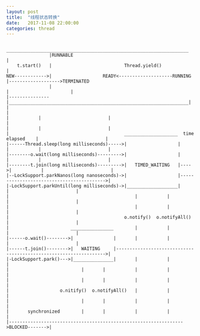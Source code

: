 ```yaml
---
layout: post
title:  "线程状态转换"
date:   2017-11-08 22:00:00
categories: thread
---
```


                    ____________________________________________________________________
                    |RUNNABLE                                                           |
        t.start()   |                           Thread.yield()                          |
	NEW------------>|                   READY<--------------------RUNNING               |------------------->TERMINATED
                    |                                                                   |                       |
	|---------------|___________________________________________________________________|                       |
	|                                                                     |           |                         |
	|                                                                     |           |                         |
	|                                           ____________________  time elapsed    |                         |
	|------Thread.sleep(long milliseconds)----->|                   |     |           |                         |
	|--------o.wait(long milliseconds)--------->|                   |     |           |                         |
    |--------t.join(long milliseconds)--------->|   TIMED_WAITING   |---->|           |                         |
    |--LockSupport.parkNanos(long nanoseconds)->|                   |------------------------------------------>|
    |-LockSupport.parkUntil(long milliseconds)->|___________________|                 |                         |
    |                                               |           |                     |                         |
    |                                               |           |                     |                         |
    |                                           o.notify()  o.notifyAll()             |                         |
    |                       ________________        |           |                     |                         |
    |------o.wait()-------->|               |       |           |                     |                         |
    |------t.join()-------->|   WAITING     |------------------------------------------------------------------>|   
    |-LockSupport.park()--->|_______________|       |           |                     |   
    |                           |       |           |           |                     |
    |                           |       |           |           |                     |
    |                   o.nitify()  o.notifyAll()   |           |                     |
    |                           |       |           |           |                     |
    |       synchronized        |       |           |           |                     |
    |----------------------------------------------------------------->BLOCKED------->|
                    
                
                
                